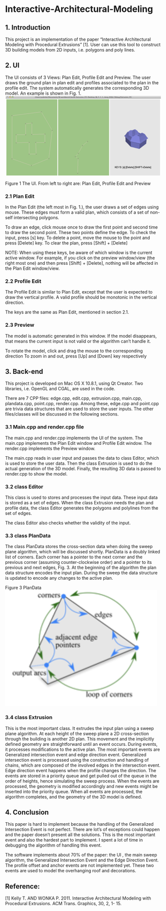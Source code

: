 # Interactive-Architectural-Modeling


## 1. Introduction
This project is an implementation of the paper “Interactive Architectural Modeling with Procedural Extrusions” [1]. User can use this tool to construct 3D building models from 2D inputs, i.e. polygons and poly lines.
## 2. UI 
The UI consists of 3 Views: Plan Edit, Profile Edit and Preview. The user draws the ground plan in plan edit and profiles associated to the plan in the profile edit. The system automatically generates the corresponding 3D model. An example is shown in Fig. 1.
![Fig 1](pics/UI.png)

Figure 1 The UI. From left to right are: Plan Edit, Profile Edit and Preview
### 2.1 Plan Edit
In the Plan Edit (the left most in Fig. 1.), the user draws a set of edges using mouse. These edges must form a valid plan, which consists of a set of non-self intersecting polygons. 

To draw an edge, click mouse once to draw the first point and second time to draw the second point. These two points define the edge. 
To check the input, press [s] key. 
To delete a point, move the mouse to the point and press [Delete] key.
To clear the plan, press [Shift] + [Delete]

NOTE: When using these keys, be aware of which window is the current active window. For example, if you click on the preview window/view (the right most one) and then press [Shift] + [Delete], nothing will be affected in the Plan Edit window/view.
### 2.2 Profile Edit
The Profile Edit is similar to Plan Edit, except that the user is expected to draw the vertical profile. A valid profile should be monotonic in the vertical direction.

The keys are the same as Plan Edit, mentioned in section 2.1.
### 2.3 Preview
The model is automatic generated in this window. If the model disappears, that means the current input is not valid or the algorithm can’t handle it. 

To rotate the model, click and drag the mouse to the corresponding direction
To zoom in and out, press [Up] and [Down] key respectively
## 3. Back-end
This project is developed on Mac OS X 10.8.1, using Qt Creator. Two libraries, i.e. OpenGL and CGAL, are used in the code.

There are 7 CPP files: edge.cpp, edit.cpp, extrusion.cpp, main.cpp, plandata.cpp, point.cpp, render.cpp. Among these, edge.cpp and point.cpp are trivia data structures that are used to store the user inputs. The other files/classes will be discussed in the following sections.
### 3.1 Main.cpp and render.cpp file
The main.cpp and render.cpp implements the UI of the system. The main.cpp implements the Plan Edit window and Profile Edit window. The render.cpp implements the Preview window.

The main.cpp reads in user input and passes the data to class Editor, which is used to store the user data. Then the class Extrusion is used to do the actual generation of the 3D model. Finally, the resulting 3D data is passed to render.cpp to show the model.
### 3.2 class Editor
This class is used to stores and processes the input data.  These input data is stored as a set of edges. When the class Extrusion needs the plan and profile data, the class Editor generates the polygons and polylines from the set of edges.

The class Editor also checks whether the validity of the input.
### 3.3 class PlanData
The class PlanData stores the cross-section data when doing the sweep plane algorithm, which will be discussed shortly. PlanData is a doubly linked list of corners. Each corner has a pointer to the next corner and the previous corner (assuming counter-clockwise order) and a pointer to its previous and next edges, Fig. 3. At the beginning of the algorithm the plan data structure encodes the input plan. During the sweep the data structure is updated to encode any changes to the active plan.

Figure 3 PlanData
![Fig 3](pics/planData.png)
### 3.4 class Extrusion
This is the most important class. It extrudes the input plan using a sweep plane algorithm. At each height of the sweep plane a 2D cross-section through the building is another 2D plan. This movement and the implicitly defined geometry are straightforward until an event occurs. During events, it processes modifications to the active plan.
The most important events are Generalized intersection event and edge direction event. Generalized intersection event is processed using the construction and handling of chains, which are composed of the involved edges in the intersection event. Edge direction event happens when the profile changes the direction. 
The events are stored in a priority queue and get pulled out of the queue in the order of heights, hence simulating the sweep process. When the events are processed, the geometry is modified accordingly and new events might be inserted into the priority queue. When all events are processed, the algorithm completes, and the geometry of the 3D model is defined.
## 4. Conclusion
This paper is hard to implement because the handling of the Generalized Intersection Event is not perfect. There are lot’s of exceptions could happen and the paper doesn’t present all the solutions. This is the most important event and also the hardest part to implement. I spent a lot of time in debugging the algorithm of handling this event. 

The software implements about 70% of the paper: the UI , the main sweep algorithm, the Generalized Intersection Event and the Edge Direction Event. The profile offset and anchor events are not implemented yet. These two events are used to model the overhanging roof and decorations.


## Reference:
[1] Kelly T. AND WONKA P. 2011. Interactive Architectural Modeling with Procedural Extrusions. ACM Trans. Graphics, 30, 2, 1- 15.
